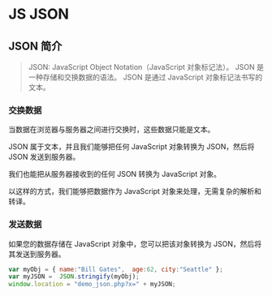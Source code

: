 
# JS JSON

## JSON 简介

> JSON: JavaScript Object Notation（JavaScript 对象标记法）。
JSON 是一种存储和交换数据的语法。
JSON 是通过 JavaScript 对象标记法书写的文本。

### 交换数据

当数据在浏览器与服务器之间进行交换时，这些数据只能是文本。

JSON 属于文本，并且我们能够把任何 JavaScript 对象转换为 JSON，然后将 JSON 发送到服务器。

我们也能把从服务器接收到的任何 JSON 转换为 JavaScript 对象。

以这样的方式，我们能够把数据作为 JavaScript 对象来处理，无需复杂的解析和转译。

### 发送数据

如果您的数据存储在 JavaScript 对象中，您可以把该对象转换为 JSON，然后将其发送到服务器。

``` javascript
var myObj = { name:"Bill Gates",  age:62, city:"Seattle" };
var myJSON =  JSON.stringify(myObj);
window.location = "demo_json.php?x=" + myJSON;
```

